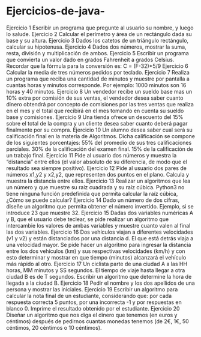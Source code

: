 # Ejercicios-de-java-
Ejercicio 1  Escribir un programa que pregunte al usuario su nombre, y luego lo salude.  Ejercicio 2 Calcular el perímetro y área de un rectángulo dada su base y su altura.  Ejercicio 3 Dados los catetos de un triángulo rectángulo, calcular su hipotenusa.  Ejercicio 4 Dados dos números, mostrar la suma, resta, división y multiplicación de ambos.  Ejercicio 5 Escribir un programa que convierta un valor dado en grados Fahrenheit a grados Celsius. Recordar que la fórmula para la conversión es:  C = (F-32)*5/9 Ejercicio 6 Calcular la media de tres números pedidos por teclado.  Ejercicio 7 Realiza un programa que reciba una cantidad de minutos y muestre por pantalla a cuantas horas y minutos corresponde. Por ejemplo: 1000 minutos son 16 horas y 40 minutos.  Ejercicio 8 Un vendedor recibe un sueldo base mas un 10% extra por comisión de sus ventas, el vendedor desea saber cuanto dinero obtendrá por concepto de comisiones por las tres ventas que realiza en el mes y el total que recibirá en el mes tomando en cuenta su sueldo base y comisiones.  Ejercicio 9 Una tienda ofrece un descuento del 15% sobre el total de la compra y un cliente desea saber cuanto deberá pagar finalmente por su compra.  Ejercicio 10 Un alumno desea saber cual será su calificación final en la materia de Algoritmos. Dicha calificación se compone de los siguientes porcentajes:  55% del promedio de sus tres calificaciones parciales.  30% de la calificación del examen final.  15% de la calificación de un trabajo final.  Ejercicio 11 Pide al usuario dos números y muestra la “distancia” entre ellos (el valor absoluto de su diferencia, de modo que el resultado sea siempre positivo).  Ejercicio 12 Pide al usuario dos pares de números x1,y2 y x2,y2, que representen dos puntos en el plano. Calcula y muestra la distancia entre ellos.  Ejercicio 13 Realizar un algoritmos que lea un número y que muestre su raíz cuadrada y su raíz cúbica. Python3 no tiene ninguna función predefinida que permita calcular la raíz cúbica, ¿Cómo se puede calcular?  Ejercicio 14 Dado un número de dos cifras, diseñe un algoritmo que permita obtener el número invertido. Ejemplo, si se introduce 23 que muestre 32.  Ejercicio 15 Dadas dos variables numéricas A y B, que el usuario debe teclear, se pide realizar un algoritmo que intercambie los valores de ambas variables y muestre cuanto valen al final las dos variables.  Ejercicio 16 Dos vehículos viajan a diferentes velocidades (v1 y v2) y están distanciados por una distancia d. El que está detrás viaja a una velocidad mayor. Se pide hacer un algoritmo para ingresar la distancia entre los dos vehículos (km) y sus respectivas velocidades (km/h) y con esto determinar y mostrar en que tiempo (minutos) alcanzará el vehículo más rápido al otro.  Ejercicio 17 Un ciclista parte de una ciudad A a las HH horas, MM minutos y SS segundos. El tiempo de viaje hasta llegar a otra ciudad B es de T segundos. Escribir un algoritmo que determine la hora de llegada a la ciudad B.  Ejercicio 18 Pedir el nombre y los dos apellidos de una persona y mostrar las iniciales.  Ejercicio 19 Escribir un algoritmo para calcular la nota final de un estudiante, considerando que: por cada respuesta correcta 5 puntos, por una incorrecta -1 y por respuestas en blanco 0. Imprime el resultado obtenido por el estudiante.  Ejercicio 20 Diseñar un algoritmo que nos diga el dinero que tenemos (en euros y céntimos) después de pedirnos cuantas monedas tenemos (de 2€, 1€, 50 céntimos, 20 céntimos o 10 céntimos).
